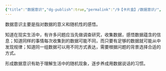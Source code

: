 ```yaml
---
{"title":"数据意识","dg-publish":true,"permalink":"/9【卡片盒】/数据意识/","dgPassFrontmatter":true,"noteIcon":""}
---
```



数据意识主要是指对数据的意义和随机性的感悟。

知道在现实生活中，有许多问题应当先做调查研究，收集数据，感悟数据蕴含的信息；知道同样的事情每次收集到的数据可能不同，而只要有足够的数据就可能从中发现规律；知道同一组数据可以用不同方式表达，需要根据问题的背景选择合适的方式。

形成数据意识有助于理解生活中的随机现象，逐步养成用数据说话的习惯。